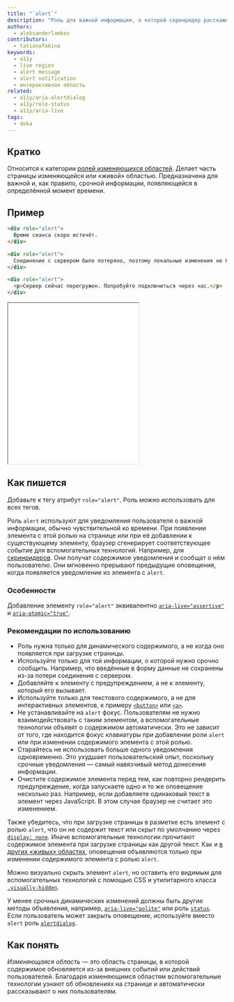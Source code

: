 ```yaml
---
title: "`alert`"
description: "Роль для важной информации, о которой скринридер расскажет пользователю здесь и сейчас."
authors:
  - aleksanderlamkov
contributors:
  - tatianafokina
keywords:
  - a11y
  - live region
  - alert message
  - alert notification
  - интерактивная область
related:
  - a11y/aria-alertdialog
  - a11y/role-status
  - a11y/aria-live
tags:
  - doka
---
```


## Кратко

Относится к категории [ролей изменяющихся областей](/a11y/aria-roles/#roli-izmenyayushchihsya-oblastey). Делает часть страницы изменяющейся или «живой» областью. Предназначена для важной и, как правило, срочной информации, появляющейся в определённой момент времени.

## Пример

```html
<div role="alert">
  Время сеанса скоро истечёт.
</div>
```

```html
<div role="alert">
  Соединение с сервером было потеряно, поэтому локальные изменения не будут сохранены.
</div>
```

```html
<div role="alert">
  <p>Сервер сейчас перегружен. Попробуйте подключиться через час.</p>
</div>
```

<iframe title="Срочное сообщение с alert" src="demos/alert-message/" height="370"></iframe>

## Как пишется

Добавьте к тегу атрибут `role="alert"`. Роль можно использовать для всех тегов.

Роль `alert` используют для уведомления пользователя о важной информации, обычно чувствительной ко времени. При появлении элемента с этой ролью на странице или при её добавлении к существующему элементу, браузер сгенерирует соответствующее событие для вспомогательных технологий. Например, для [скринридеров](/a11y/screenreaders/). Они получат содержимое уведомления и сообщат о нём пользователю. Они мгновенно прерывают предыдущие оповещения, когда появляется уведомление из элемента с `alert`.

### Особенности

Добавление элементу `role="alert"` эквивалентно [`aria-live="assertive"`](/a11y/aria-live/) и [`aria-atomic="true"`](/a11y/aria-atomic/).

### Рекомендации по использованию

- Роль нужна только для динамического содержимого, а не когда оно появляется при загрузке страницы.
- Используйте только для той информации, о которой нужно срочно сообщить. Например, что введённые в форму данные не сохранены из-за потери соединения с сервером.
- Добавляйте к элементу с предупреждением, а не к элементу, который его вызывает.
- Используйте только для текстового содержимого, а не для интерактивных элементов, к примеру [`<button>`](/html/button/) или [`<a>`](/html/a/).
- Не устанавливайте на `alert` фокус. Пользователям не нужно взаимодействовать с таким элементом, а вспомогательные технологии объявят о содержимом автоматически. Это не зависит от того, где находится фокус клавиатуры при добавлении роли `alert` или при изменении содержимого элемента с этой ролью.
- Старайтесь не использовать больше одного уведомления одновременно. Это ухудшает пользовательский опыт, поскольку срочные уведомления — самый навязчивый метод донесения информации.
- Очистите содержимое элемента перед тем, как повторно рендерить предупреждение, когда запускаете одно и то же оповещение несколько раз. Например, если добавляете одинаковый текст в элемент через JavaScript. В этом случае браузер не считает это изменением.

Также убедитесь, что при загрузке страницы в разметке есть элемент с ролью `alert`, что он не содержит текст или скрыт по умолчанию через [`display: none`](/css/display/). Иначе вспомогательные технологии прочитают содержимое элемента при загрузке страницы как другой текст. Как и [в других «живых» областях](/a11y/aria-roles/#roli-izmenyayushchihsya-oblastey), оповещения объявляются только при изменении содержимого элемента с ролью `alert`.

Можно визуально скрыть элемент `alert`, но оставить его видимым для вспомогательных технологий с помощью CSS и утилитарного класса [`.visually-hidden`](/a11y/content-hidden/#klassy-.visually-hidden-.sr-only-.off-screen).

У менее срочных динамических изменений должны быть другие методы объявления, например, [`aria-live="polite"`](/a11y/aria-live/) или роль [`status`](/a11y/role-status/). Если пользователь может закрыть оповещение, используйте вместо `alert` роль [`alertdialog`](/a11y/role-alertdialog/).

## Как понять

_Изменяющаяся область_ — это область страницы, в которой содержимое обновляется из-за внешних событий или действий пользователей. Благодаря изменяющимся областям вспомогательные технологии узнают об обновлениях на странице и автоматически рассказывают о них пользователям.
